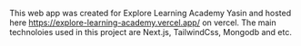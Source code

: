 This web app was created for Explore Learning Academy Yasin and hosted here https://explore-learning-academy.vercel.app/ on vercel. The main technoloies used in this project are Next.js, TailwindCss, Mongodb and etc. 
